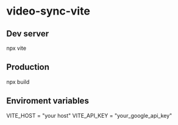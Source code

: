 # video-sync-vite

## Dev server
npx vite

## Production
npx build

## Enviroment variables
VITE_HOST = "your host"
VITE_API_KEY = "your_google_api_key"